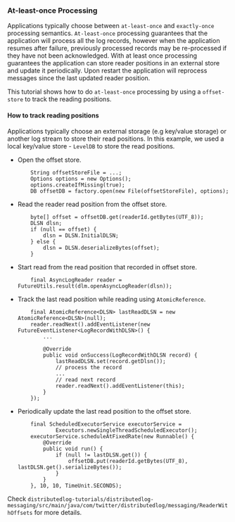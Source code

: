### At-least-once Processing

Applications typically choose between `at-least-once` and `exactly-once` processing semantics.
`At-least-once` processing guarantees that the application will process all the log records,
however when the application resumes after failure, previously processed records may be re-processed
if they have not been acknowledged. With at least once processing guarantees the application can store
reader positions in an external store and update it periodically. Upon restart the application will
reprocess messages since the last updated reader position.

This tutorial shows how to do `at-least-once` processing by using a `offset-store` to track the reading positions.

#### How to track reading positions

Applications typically choose an external storage (e.g key/value storage) or another log stream to store their
read positions. In this example, we used a local key/value store - `LevelDB` to store the read positions.

-   Open the offset store.
    ```
        String offsetStoreFile = ...;
        Options options = new Options();
        options.createIfMissing(true);
        DB offsetDB = factory.open(new File(offsetStoreFile), options);
    ```

-   Read the reader read position from the offset store.
    ```
        byte[] offset = offsetDB.get(readerId.getBytes(UTF_8));
        DLSN dlsn;
        if (null == offset) {
            dlsn = DLSN.InitialDLSN;
        } else {
            dlsn = DLSN.deserializeBytes(offset);
        }
    ```

-   Start read from the read position that recorded in offset store.
    ```
        final AsyncLogReader reader = FutureUtils.result(dlm.openAsyncLogReader(dlsn));
    ```

-   Track the last read position while reading using `AtomicReference`.
    ```
        final AtomicReference<DLSN> lastReadDLSN = new AtomicReference<DLSN>(null);
        reader.readNext().addEventListener(new FutureEventListener<LogRecordWithDLSN>() {
            ...

            @Override
            public void onSuccess(LogRecordWithDLSN record) {
                lastReadDLSN.set(record.getDlsn()); 
                // process the record
                ...
                // read next record
                reader.readNext().addEventListener(this);
            }
        });
    ```

-   Periodically update the last read position to the offset store.
    ```
        final ScheduledExecutorService executorService =
                Executors.newSingleThreadScheduledExecutor();
        executorService.scheduleAtFixedRate(new Runnable() {
            @Override
            public void run() {
                if (null != lastDLSN.get()) {
                    offsetDB.put(readerId.getBytes(UTF_8), lastDLSN.get().serializeBytes());
                }
            }
        }, 10, 10, TimeUnit.SECONDS);
    ```

Check `distributedlog-tutorials/distributedlog-messaging/src/main/java/com/twitter/distributedlog/messaging/ReaderWithOffsets` for more details.

